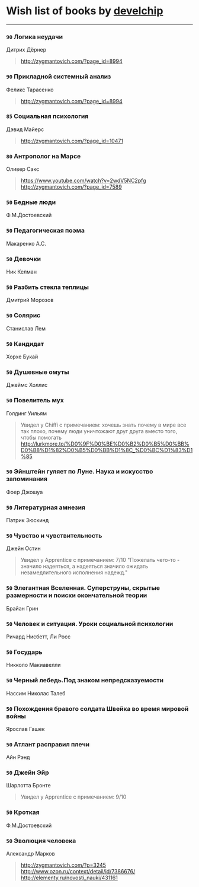 # Wish list of books by [develchip](http://vk.com/id85203415)
---

### `90` Логика неудачи
Дитрих Дёрнер
> http://zygmantovich.com/?page_id=8994

### `90` Прикладной системный анализ
Феликс Тарасенко
> http://zygmantovich.com/?page_id=8994

### `85` Социальная психология
Дэвид Майерс
> http://zygmantovich.com/?page_id=10471

### `80` Антрополог на Марсе
Оливер Сакс
> https://www.youtube.com/watch?v=2wdV5NC2pfg
> http://zygmantovich.com/?page_id=7589

### `50` Бедные люди
Ф.М.Достоевский

### `50` Педагогическая поэма
Макаренко А.С.

### `50` Девочки
Ник Келман

### `50` Разбить стекла теплицы
Дмитрий Морозов

### `50` Солярис
Станислав Лем

### `50` Кандидат
Хорхе Букай

### `50` Душевные омуты
Джеймс Холлис

### `50` Повелитель мух
Голдинг Уильям
> Увидел у Chiffi с примечанием: хочешь знать почему в мире все так плохо, почему люди уничтожают друг друга вместо того, чтобы помогать  http://lurkmore.to/%D0%9F%D0%BE%D0%B2%D0%B5%D0%BB%D0%B8%D1%82%D0%B5%D0%BB%D1%8C_%D0%BC%D1%83%D1%85

### `50` Эйнштейн гуляет по Луне. Наука и искусство запоминания
Фоер Джошуа

### `50` Литературная амнезия
Патрик Зюскинд

### `50` Чувство и чувствительность
Джейн Остин
> Увидел у Apprentice  с примечанием: 7/10
> "Пожелать чего-то - значило надеяться, а надеяться значило ожидать незамедлительного исполнения надежд."

### `50` Элегантная Вселенная. Суперструны, скрытые размерности и поиски окончательной теории
Брайан Грин

### `50` Человек и ситуация. Уроки социальной психологии
Ричард Нисбетт, Ли Росс

### `50` Государь
Никколо Макиавелли

### `50` Черный лебедь.Под знаком непредсказуемости
Нассим Николас Талеб

### `50` Похождения бравого солдата Швейка во время мировой войны
Ярослав Гашек

### `50` Атлант расправил плечи
Айн Рэнд

### `50` Джейн Эйр
Шарлотта Бронте
> Увидел у Apprentice  с примечанием: 9/10

### `50` Кроткая
Ф.М.Достоевский

### `50` Эволюция человека
Александр Марков
> http://zygmantovich.com/?p=3245
> http://www.ozon.ru/context/detail/id/7386676/
> http://elementy.ru/novosti_nauki/431161

